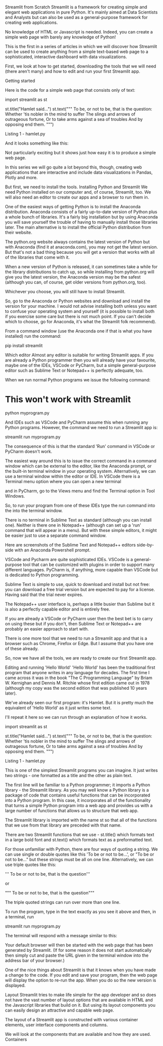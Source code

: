 Streamlit from Scratch
Streamlit is a framework for creating simple and elegant web applications in pure Python. It's mainly aimed at Data Scientists and Analysts but can also be used as a general-purpose framework for creating web applications.
 
No knowledge of HTML or Javascript is needed. Indeed, you can create a simple web page with barely any knowledge of Python!

This is the first in a series of articles in which we will discover how Streamlit can be used to create anything from a simple text-based web page to a sophisticated, interactive dashboard with data visualizations. 

First, we look at how to get started, downloading the tools that we will need (there aren't many) and how to edit and run your first Streamlit app.


Getting started

Here is the code for a simple web page that consists only of text:

import streamlit as st

st.title("Hamlet said…")
st.text("""
To be, or not to be, that is the question:
Whether 'tis nobler in the mind to suffer
The slings and arrows of outrageous fortune,
Or to take arms against a sea of troubles
And by opposing end them.
""")


Listing 1 - hamlet.py

And it looks something like this:


Not particularly exciting but it shows just how easy it is to produce a simple web page. 

In this series we will go quite a lot beyond this, though, creating web applications that are interactive and include data visualizations in Pandas, Plotly and more.

But first, we need to install the tools.
Installing Python and Streamlit
We need Python installed on our computer and, of course, Streamlit, too. We will also need an editor to create our apps and a browser to run them in.

One of the easiest ways of getting Python is to install the Anaconda distribution. Anaconda consists of a fairly up-to-date version of Python plus a whole bunch of libraries. It's a fairly big installation but by using Anaconda you will save yourself the trouble of having to manually install those libraries later. The main alternative is to install the official Python distribution from their website.

The python.org website always contains the latest version of Python but with Anaconda (find it at anaconda.com), you may not get the latest version. But that's not a bad thing because you will get a version that works with all of the libraries that come with it. 

When a new version of Python is released, it can sometimes take a while for the library distributions to catch up, so while installing from python.org will give you the latest version, the Anaconda version may be the safest (although you can, of course, get older versions from python.org, too).

Whichever you choose, you will still have to install Streamlit.

So, go to the Anaconda or Python websites and download and install the version for your machine. I would not advise installing both unless you want to confuse your operating system and yourself (it is possible to install both if you exercise some care but there is not much point. If you can't decide which to choose, go for Anaconda, it's what the Streamlit folk recommend).

From a command window (use the Anaconda one if that is what you have installed) run the command:

pip install streamlit


Which editor
Almost any editor is suitable for writing Streamlit apps. If you are already a Python programmer then you will already have your favourite, maybe one of the IDEs, VSCode or PyCharm, but a simple general-purpose editor such as Sublime Text or Notepad++ is perfectly adequate, too.

When we run normal Python programs we issue the following command:

# This won't work with Streamlit
python myprogram.py 	


And IDEs such as VSCode and PyCharm assume this when running any Python programs. However, the command we need to run a Streamlit app is:

streamlit run myprogram.py


The consequence of this is that the standard 'Run' command in VSCode or PyCharm doesn't work. 

The easiest way around this is to issue the correct command in a command window which can be external to the editor, like the Anaconda prompt, or the built-in terminal window in your operating system. Alternatively, we can use a terminal window within the editor or IDE. In VSCode there is a Terminal menu option where you can open a new terminal



 and in PyCharm, go to the Views menu and find the Terminal option in Tool Windows.



So, to run your program from one of these IDEs type the run command into the into the terminal window.

There is no terminal in Sublime Text as standard (although you can install one). Neither is there one in Notepad++ (although can set up a 'run' command that will appear in a menu). But with these simple editors, it might be easier just to use a separate command window.

Here are screenshots of the Sublime Text and Notepad++ editors side-by-side with an Anaconda Powershell prompt.





VSCode and Pycharm are quite sophisticated IDEs. VSCode is a general-purpose tool that can be customized with plugins in order to support many different languages. PyCharm is, if anything, more capable than VSCode but is dedicated to Python programming.

Sublime Text is simple to use, quick to download and install but not free: you can download a free trial version but are expected to pay for a license. Having said that the trial never expires.

The Notepad++ user interface is, perhaps a little busier than Sublime but it is also a perfectly capable editor and is entirely free.

If you are already a VSCode or PyCharm user then the best bet is to carry on using these but if you don't, then Sublime Text or Notepad++ are probably an easier approach to start with.

There is one more tool that we need to run a Streamlit app and that is a browser such as Chrome, Firefox or Edge. But I assume that you have one of these already.

So, now we have all the tools, we are ready to create our first Streamlit app.

Editing and running 'Hello World'
'Hello World' has been the traditional first program that anyone writes in any language for decades. The first time I came across it was in the book "The C Programming Language" by Briam W. Kernighan and Dennis M. Ritchie whose first edition came out in 1978 (although my copy was the second edition that was published 10 years later).

We've already seen our first program: it's Hamlet. But it is pretty much the equivalent of 'Hello World' as it just writes some text.

I'll repeat it here so we can run through an explanation of how it works.

import streamlit as st

st.title("Hamlet said…")
st.text("""
To be, or not to be, that is the question:
Whether 'tis nobler in the mind to suffer
The slings and arrows of outrageous fortune,
Or to take arms against a sea of troubles
And by opposing end them.
""")


Listing 1 - hamlet.py

This is one of the simplest Streamlit programs you can imagine. It just writes two strings - one formatted as a title and the other as plain text.

The first line will be familiar to a Python programmer; it imports a Python library - the Streamlit library. As you may well know a Python library is a package of code that contains useful functions that can be incorporated into a Python program. In this case, it incorporates all of the functionality that turns a simple Python program into a web app and provides us with a large number of functions that allows us to structure that web app.

The Streamlit library is imported with the name st so that all of the functions that we use from that library are preceded with that name.

There are two Streamlit functions that we use - st.title() which formats text in a large bold font and st.text() which formats text as a preformatted text.

For those unfamiliar with Python, there are four ways of quoting a string. We can use single or  double quotes like this 'To be or not to be...', or "To be or not to be..." but these strings must be all on one line. Alternatively, we can use triple quotes like this:

''' To be or not to be,
   that is the question'''

or

""" To be or not to be,
     that is the question"""

The triple quoted strings can run over more than one line.

To run the program, type in the text exactly as you see it above and then, in a terminal, run

streamlit run myprogram.py


The terminal will respond with a message similar to this:




Your default browser will then be started with the web page that has been generated by Streamlit. (If for some reason it does not start automatically then simply cut and paste the URL given in the terminal window into the address bar of your browser.)

One of the nice things about Streamlit is that it knows when you have made a change to the code. If you edit and save your program, then the web page will display the option to re-run the app. When you do so the new version is displayed.

Layout
Streamlit tries to make life simple for the app developer and so does not have the vast number of layout options that are available in HTML and the Javascript libraries that build on it. But using its layout components you can easily design an attractive and capable web page.

The layout of a Streamlit app is constructed with various container elements, user interface components and columns.

We will look at the components that are available and how they are used.
Containers



